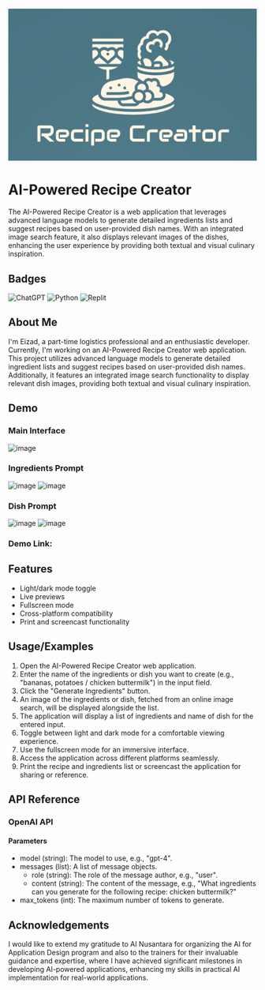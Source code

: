 ![Recipe creator.png](https://github.com/EizadRashid/AI-Powered-Recipe-Creator/blob/main/Recipe%20creator.png)
# AI-Powered Recipe Creator

The AI-Powered Recipe Creator is a web application that leverages advanced language models to generate detailed ingredients lists and suggest recipes based on user-provided dish names. With an integrated image search feature, it also displays relevant images of the dishes, enhancing the user experience by providing both textual and visual culinary inspiration.

## Badges

![ChatGPT](https://img.shields.io/badge/chatGPT-74aa9c?style=for-the-badge&logo=openai&logoColor=white)
![Python](https://img.shields.io/badge/python-3670A0?style=for-the-badge&logo=python&logoColor=ffdd54)
![Replit](https://img.shields.io/badge/Replit-DD1200?style=for-the-badge&logo=Replit&logoColor=white)



## About Me
I'm Eizad, a part-time logistics professional and an enthusiastic developer. Currently, I'm working on an AI-Powered Recipe Creator web application. This project utilizes advanced language models to generate detailed ingredient lists and suggest recipes based on user-provided dish names. Additionally, it features an integrated image search functionality to display relevant dish images, providing both textual and visual culinary inspiration.


## Demo
### Main Interface
![image](https://github.com/EizadRashid/AI-Powered-Recipe-Creator/assets/174173959/4759be1f-40e9-44fd-bb7d-ffacc521d183)
### Ingredients Prompt
![image](https://github.com/EizadRashid/AI-Powered-Recipe-Creator/assets/174173959/bc66c3d6-cfaa-4971-9648-d2572a506b41)
![image](https://github.com/EizadRashid/AI-Powered-Recipe-Creator/assets/174173959/0eb16e6b-73d7-411f-8509-3bf172565e8d)
### Dish Prompt
![image](https://github.com/EizadRashid/AI-Powered-Recipe-Creator/assets/174173959/7feae335-d647-4974-a029-403154ad5592)
![image](https://github.com/EizadRashid/AI-Powered-Recipe-Creator/assets/174173959/3b91392f-18b8-44f8-904d-058219759ff3)

### Demo Link: 






## Features

+ Light/dark mode toggle
+ Live previews
+ Fullscreen mode
+ Cross-platform compatibility
+ Print and screencast functionality


## Usage/Examples

1. Open the AI-Powered Recipe Creator web application.
2. Enter the name of the ingredients or dish you want to create (e.g., "bananas, potatoes / chicken buttermilk") in the input field.
3. Click the "Generate Ingredients" button.
4. An image of the ingredients or dish, fetched from an online image search, will be displayed alongside the list.
5. The application will display a list of ingredients and name of dish for the entered input.
6. Toggle between light and dark mode for a comfortable viewing experience.
7. Use the fullscreen mode for an immersive interface.
8. Access the application across different platforms seamlessly.
9. Print the recipe and ingredients list or screencast the application for sharing or reference.


## API Reference

### OpenAI API
#### Parameters
- model (string): The model to use, e.g., "gpt-4".
- messages (list): A list of message objects.
  - role (string): The role of the message author, e.g., "user".
  - content (string): The content of the message, e.g., "What ingredients can you generate for the following recipe: chicken buttermilk?"
- max_tokens (int): The maximum number of tokens to generate.


## Acknowledgements

I would like to extend my gratitude to AI Nusantara for organizing the AI for Application Design program and also to the trainers for their invaluable guidance and expertise, where I have achieved significant milestones in developing AI-powered applications, enhancing my skills in practical AI implementation for real-world applications.
